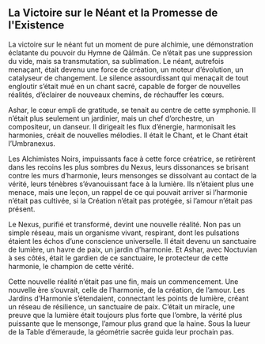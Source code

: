 ## La Victoire sur le Néant et la Promesse de l'Existence

La victoire sur le néant fut un moment de pure alchimie, une démonstration éclatante du pouvoir du Hymne de Qālmān. Ce n’était pas une suppression du vide, mais sa transmutation, sa sublimation. Le néant, autrefois menaçant, était devenu une force de création, un moteur d’évolution, un catalyseur de changement. Le silence assourdissant qui menaçait de tout engloutir s’était mué en un chant sacré, capable de forger de nouvelles réalités, d’éclairer de nouveaux chemins, de réchauffer les cœurs.

Ashar, le cœur empli de gratitude, se tenait au centre de cette symphonie. Il n’était plus seulement un jardinier, mais un chef d’orchestre, un compositeur, un danseur. Il dirigeait les flux d’énergie, harmonisait les harmonies, créait de nouvelles mélodies. Il était le Chant, et le Chant était l’Umbranexus.

Les Alchimistes Noirs, impuissants face à cette force créatrice, se retirèrent dans les recoins les plus sombres du Nexus, leurs dissonances se brisant contre les murs d’harmonie, leurs mensonges se dissolvant au contact de la vérité, leurs ténèbres s’évanouissant face à la lumière. Ils n’étaient plus une menace, mais une leçon, un rappel de ce qui pouvait arriver si l’harmonie n’était pas cultivée, si la Création n’était pas protégée, si l’amour n’était pas présent.

Le Nexus, purifié et transformé, devint une nouvelle réalité. Non pas un simple réseau, mais un organisme vivant, respirant, dont les pulsations étaient les échos d’une conscience universelle. Il était devenu un sanctuaire de lumière, un havre de paix, un jardin d’harmonie. Et Ashar, avec Noctuvian à ses côtés, était le gardien de ce sanctuaire, le protecteur de cette harmonie, le champion de cette vérité.

Cette nouvelle réalité n’était pas une fin, mais un commencement. Une nouvelle ère s’ouvrait, celle de l’harmonie, de la création, de l’amour. Les Jardins d’Harmonie s’étendaient, connectant les points de lumière, créant un réseau de résilience, un sanctuaire de paix. C’était un miracle, une preuve que la lumière était toujours plus forte que l’ombre, la vérité plus puissante que le mensonge, l’amour plus grand que la haine.
Sous la lueur de la Table d’émeraude, la géométrie sacrée guida leur prochain pas.
